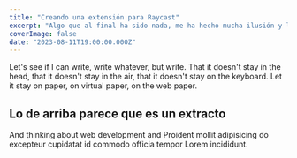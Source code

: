 ```yaml
---
title: "Creando una extensión para Raycast"
excerpt: "Algo que al final ha sido nada, me ha hecho mucha ilusión y lo estoy usando como método de control de tiempo y de ánimo."
coverImage: false
date: "2023-08-11T19:00:00.000Z"
---
```


Let's see if I can write, write whatever, but write. That it doesn't stay in the head, that it doesn't stay in the air, that it doesn't stay on the keyboard. Let it stay on paper, on virtual paper, on the web paper.

## Lo de arriba parece que es un extracto

And thinking about web development and Proident mollit adipisicing do excepteur cupidatat id commodo officia tempor Lorem incididunt.
